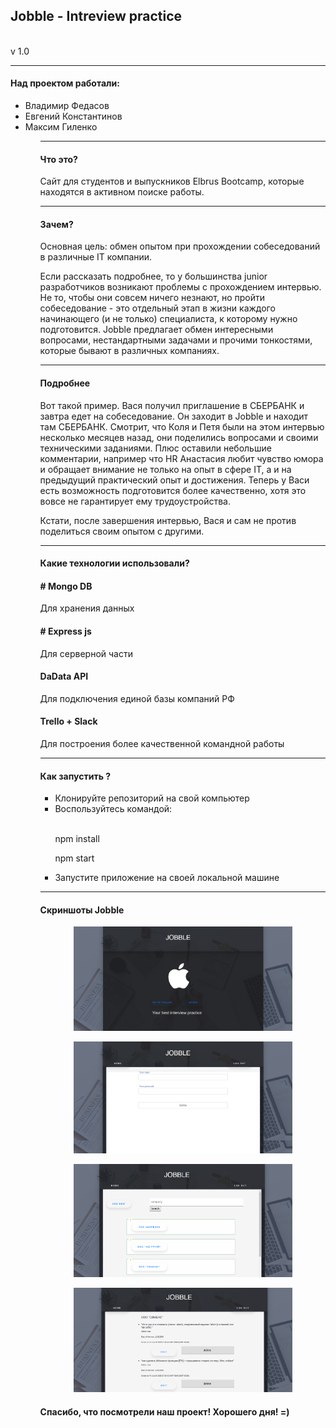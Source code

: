<h2> <strong> Jobble - Intreview practice </strong> </h2> 
  <br>v 1.0
<hr>
<h4><strong>Над проектом работали: </strong></h4>
<ul>
<li>Владимир Федасов</li>
<li>Евгений Константинов</li>
<li>Максим Гиленко</li>
<ul>

<hr>
<h4> <strong> Что это? </strong></h4>
<p>Сайт для студентов и выпускников Elbrus Bootcamp, которые находятся в активном поиске работы.</p>

<hr>
<h4> <strong> Зачем? </strong></h4>
<p>Основная цель: обмен опытом при прохождении собеседований в различные IT компании. </p>
<p>Если рассказать подробнее, то у большинства junior разработчиков возникают проблемы с прохождением интервью. Не то, чтобы они совсем ничего незнают, но пройти собеседование - это отдельный этап в жизни каждого начинающего (и не только) специалиста, к которому нужно подготовится.
Jobble предлагает обмен интересными вопросами, нестандартными задачами и прочими тонкостями, которые бывают в различных компаниях. </p>

<hr>
<h4> <strong> Подробнее </strong> </h4>
<p>Вот такой пример. Вася получил приглашение в СБЕРБАНК и завтра едет на собеседование. Он заходит в Jobble и находит там СБЕРБАНК. Смотрит, что Коля и Петя были на этом интервью несколько месяцев назад, они поделились вопросами и своими техническими заданиями. Плюс оставили небольшие комментарии, например что HR Анастасия любит чувство юмора и обращает внимание не только на опыт в сфере IT, а и на предыдущий практический опыт и достижения. Теперь у Васи есть возможность подготовится более качественно, хотя это вовсе не гарантирует ему трудоустройства.</p> <p>Кстати, после завершения интервью, Вася и сам не против поделиться своим опытом с другими. 
</p>

<hr>
<h4> <strong> Какие технологии использовали? </strong> </h4>

<h4> # Mongo DB </h4>
<p>Для хранения данных </p>

<h4> # Express js </h4>
<p>Для серверной части </p>

<h4> DaData API </h4>
<p>Для подключения единой базы компаний РФ </p>

<h4> Trello + Slack </h4>
<p>Для построения более качественной командной работы </p>


<hr>
<h4> <strong> Как запустить ? </strong></h4>
<ul>
<li> Клонируйте репозиторий на свой компьютер </li>
<li> Воспользуйтесь командой: </li>
    <br>
    <p>npm install </p>
    <p>npm start </p>
<li> Запустите приложение на своей локальной машине </li>
</ul>

<hr>
<h4> <strong> Скриншоты Jobble </strong></h4>


<p align="center">
  <img src="screenshots/jobble1.png" width="350" alt="Start page">
</p>

<p align="center">
  <img src="screenshots/jobble2.png" width="350" alt="Login page">
</p>

<p align="center">
  <img src="screenshots/jobble3.png" width="350" alt="Jobble main page">
</p>

<p align="center">
  <img src="screenshots/jobble4.png" width="350" alt="Interview page">
</p>

<h4> Спасибо, что посмотрели наш проект! Хорошего дня! =) </h4>

